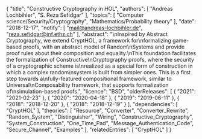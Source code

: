 {
    "title": "Constructive Cryptography in HOL",
    "authors": [
        "Andreas Lochbihler",
        "S. Reza Sefidgar"
    ],
    "topics": [
        "Computer science/Security/Cryptography",
        "Mathematics/Probability theory"
    ],
    "date": "2018-12-17",
    "notify": [
        "mail@andreas-lochbihler.de",
        "reza.sefidgar@inf.ethz.ch"
    ],
    "abstract": "\nInspired by Abstract Cryptography, we extend CryptHOL, a framework for\nformalizing game-based proofs, with an abstract model of Random\nSystems and provide proof rules about their composition and equality.\nThis foundation facilitates the formalization of Constructive\nCryptography proofs, where the security of a cryptographic scheme is\nrealized as a special form of construction in which a complex random\nsystem is built from simpler ones. This is a first step towards a\nfully-featured compositional framework, similar to Universal\nComposability framework, that supports formalization of\nsimulation-based proofs.",
    "licence": "BSD",
    "olderReleases": [
        {
            "2021": "2021-02-23"
        },
        {
            "2020": "2020-04-18"
        },
        {
            "2019": "2019-06-11"
        },
        {
            "2018": "2018-12-20"
        },
        {
            "2018": "2018-12-19"
        }
    ],
    "dependencies": [
        "CryptHOL"
    ],
    "theories": [
        "Resource",
        "Converter",
        "Converter_Rewrite",
        "Random_System",
        "Distinguisher",
        "Wiring",
        "Constructive_Cryptography",
        "System_Construction",
        "One_Time_Pad",
        "Message_Authentication_Code",
        "Secure_Channel",
        "Examples"
    ],
    "relatedEntries": [
        "CryptHOL"
    ]
}